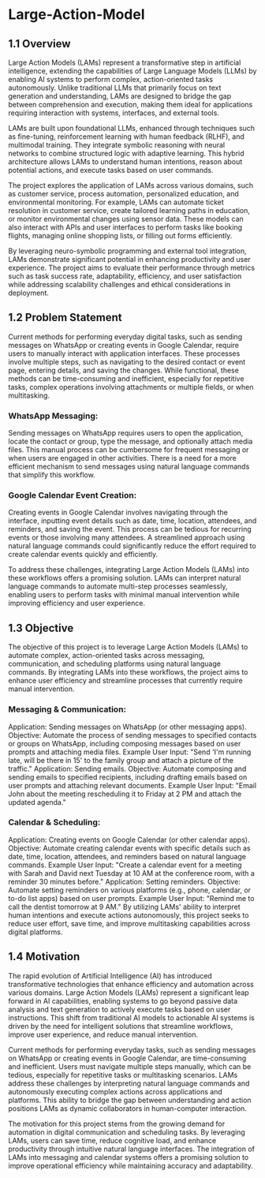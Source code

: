 # Large-Action-Model

## 1.1 Overview
Large Action Models (LAMs) represent a transformative step in artificial intelligence, extending the capabilities of Large Language Models (LLMs) by enabling AI systems to perform complex, action-oriented tasks autonomously. Unlike traditional LLMs that primarily focus on text generation and understanding, LAMs are designed to bridge the gap between comprehension and execution, making them ideal for applications requiring interaction with systems, interfaces, and external tools.

LAMs are built upon foundational LLMs, enhanced through techniques such as fine-tuning, reinforcement learning with human feedback (RLHF), and multimodal training. They integrate symbolic reasoning with neural networks to combine structured logic with adaptive learning. This hybrid architecture allows LAMs to understand human intentions, reason about potential actions, and execute tasks based on user commands.

The project explores the application of LAMs across various domains, such as customer service, process automation, personalized education, and environmental monitoring. For example, LAMs can automate ticket resolution in customer service, create tailored learning paths in education, or monitor environmental changes using sensor data. These models can also interact with APIs and user interfaces to perform tasks like booking flights, managing online shopping lists, or filling out forms efficiently.

By leveraging neuro-symbolic programming and external tool integration, LAMs demonstrate significant potential in enhancing productivity and user experience. The project aims to evaluate their performance through metrics such as task success rate, adaptability, efficiency, and user satisfaction while addressing scalability challenges and ethical considerations in deployment.


## 1.2 Problem Statement
Current methods for performing everyday digital tasks, such as sending messages on WhatsApp or creating events in Google Calendar, require users to manually interact with application interfaces. These processes involve multiple steps, such as navigating to the desired contact or event page, entering details, and saving the changes. While functional, these methods can be time-consuming and inefficient, especially for repetitive tasks, complex operations involving attachments or multiple fields, or when multitasking.

### WhatsApp Messaging: 
Sending messages on WhatsApp requires users to open the application, locate the contact or group, type the message, and optionally attach media files. This manual process can be cumbersome for frequent messaging or when users are engaged in other activities. There is a need for a more efficient mechanism to send messages using natural language commands that simplify this workflow.

### Google Calendar Event Creation: 
Creating events in Google Calendar involves navigating through the interface, inputting event details such as date, time, location, attendees, and reminders, and saving the event. This process can be tedious for recurring events or those involving many attendees. A streamlined approach using natural language commands could significantly reduce the effort required to create calendar events quickly and efficiently.

To address these challenges, integrating Large Action Models (LAMs) into these workflows offers a promising solution. LAMs can interpret natural language commands to automate multi-step processes seamlessly, enabling users to perform tasks with minimal manual intervention while improving efficiency and user experience.


## 1.3 Objective
The objective of this project is to leverage Large Action Models (LAMs) to automate complex, action-oriented tasks across messaging, communication, and scheduling platforms using natural language commands. By integrating LAMs into these workflows, the project aims to enhance user efficiency and streamline processes that currently require manual intervention.

### Messaging & Communication:
Application: Sending messages on WhatsApp (or other messaging apps).
Objective: Automate the process of sending messages to specified contacts or groups on WhatsApp, including composing messages based on user prompts and attaching media files.
Example User Input: "Send 'I'm running late, will be there in 15' to the family group and attach a picture of the traffic."
Application: Sending emails.
Objective: Automate composing and sending emails to specified recipients, including drafting emails based on user prompts and attaching relevant documents.
Example User Input: "Email John about the meeting rescheduling it to Friday at 2 PM and attach the updated agenda."

### Calendar & Scheduling:
Application: Creating events on Google Calendar (or other calendar apps).
Objective: Automate creating calendar events with specific details such as date, time, location, attendees, and reminders based on natural language commands.
Example User Input: "Create a calendar event for a meeting with Sarah and David next Tuesday at 10 AM at the conference room, with a reminder 30 minutes before."
Application: Setting reminders.
Objective: Automate setting reminders on various platforms (e.g., phone, calendar, or to-do list apps) based on user prompts.
Example User Input: "Remind me to call the dentist tomorrow at 9 AM."
By utilizing LAMs' ability to interpret human intentions and execute actions autonomously, this project seeks to reduce user effort, save time, and improve multitasking capabilities across digital platforms.


## 1.4 Motivation
The rapid evolution of Artificial Intelligence (AI) has introduced transformative technologies that enhance efficiency and automation across various domains. Large Action Models (LAMs) represent a significant leap forward in AI capabilities, enabling systems to go beyond passive data analysis and text generation to actively execute tasks based on user instructions. This shift from traditional AI models to actionable AI systems is driven by the need for intelligent solutions that streamline workflows, improve user experience, and reduce manual intervention.

Current methods for performing everyday tasks, such as sending messages on WhatsApp or creating events in Google Calendar, are time-consuming and inefficient. Users must navigate multiple steps manually, which can be tedious, especially for repetitive tasks or multitasking scenarios. LAMs address these challenges by interpreting natural language commands and autonomously executing complex actions across applications and platforms. This ability to bridge the gap between understanding and action positions LAMs as dynamic collaborators in human-computer interaction.

The motivation for this project stems from the growing demand for automation in digital communication and scheduling tasks. By leveraging LAMs, users can save time, reduce cognitive load, and enhance productivity through intuitive natural language interfaces. The integration of LAMs into messaging and calendar systems offers a promising solution to improve operational efficiency while maintaining accuracy and adaptability.
